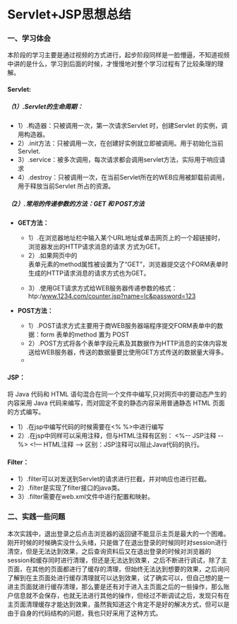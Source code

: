 # Servlet+JSP思想总结   
### 一、学习体会
本阶段的学习主要是通过视频的方式进行，起步阶段同样是一脸懵逼，不知道视频中讲的是什么，学习到后面的时候，才慢慢地对整个学习过程有了比较条理的理解。

#### **Servlet:**
##### （1）.Servlet的生命周期：
- 1）.构造器：只被调用一次，第一次请求Servlet 时，创建Servlet 的实例，调用构造器。 
- 2）.init方法：只被调用一次，在创建好实例就立即被调用。用于初始化当前Servlet.
- 3）.service：被多次调用，每次请求都会调用servlet方法，实际用于响应请求
- 4）.destroy：只被调用一次，在当前Servlet所在的WEB应用被卸载前调用，用于释放当前Servlet 所占的资源。

##### （2）.常用的传递参数的方法：GET 和 POST方法

- **GET方法：**
   - 1）.在浏览器地址栏中输入某个URL地址或单击网页上的一个超链接时，浏览器发出的HTTP请求消息的请求    方式为GET。
   - 2）.如果网页中的<form>表单元素的method属性被设置为了“GET”，浏览器提交这个FORM表单时生成的HTTP请求消息的请求方式也为GET。
   - 3）.使用GET请求方式给WEB服务器传递参数的格式：htp:/www.1234.com/counter.jsp?name=lc&password=123
 
- **POST方法：**
   - 1）.POST请求方式主要用于商WEB服务器端程序提交FORM表单中的数据：form 表单的method 置为 POST
   - 2）.POST方式将各个表单字段元素及其数据作为HTTP消息的实体内容发送给WEB服务器，传送的数据量要比使用GET方式传送的数据量大得多。
   - 
   
#### **JSP：**
将 Java 代码和 HTML 语句混合在同一个文件中编写,只对网页中的要动态产生的内容采用 Java 代码来编写，而对固定不变的静态内容采用普通静态 HTML 页面的方式编写。
- 1）.在jsp中编写代码的时候需要在<% %>中进行编写
- 2）.在jsp中同样可以采用注释，但与HTML注释有区别：
		<%-- JSP注释 --%>   <!— HTML注释 -->
		区别：JSP注释可以阻止Java代码的执行。

#### **Filter：**
-  1）.filter可以对发送到Servlet的请求进行拦截，并对响应也进行拦截。
-  2）.filter是实现了filter接口的java类。
- 3）.filter需要在web.xml文件中进行配置和映射。

### 二、实践一些问题
  本次实践中，退出登录之后点击浏览器的返回键不能显示主页是最大的一个困难。刚开时候的时候确实没什么头绪，只是做了在退出登录的时候同时对session进行清空，但是无法达到效果，之后查询资料后又在退出登录的时候对浏览器的session和缓存同时进行清理，但还是无法达到效果，之后不断进行调试，除了主页面，在其他的页面都进行了缓存的清理，但始终无法达到想要的效果，之后询问了解到在主页面处进行缓存清理就可以达到效果，试了确实可以，但自己想的是一进主页面就进行缓存清理，那么要是还有对于进入主页面之后的一些操作，那么账户信息就不会保存，也就无法进行其他的操作，但经过不断调试之后，发现只有在主页面清理缓存才能达到效果，虽然我知道这个肯定不是好的解决方式，但可以是由于自身的代码结构的问题，我也只好采用了这种方式。
